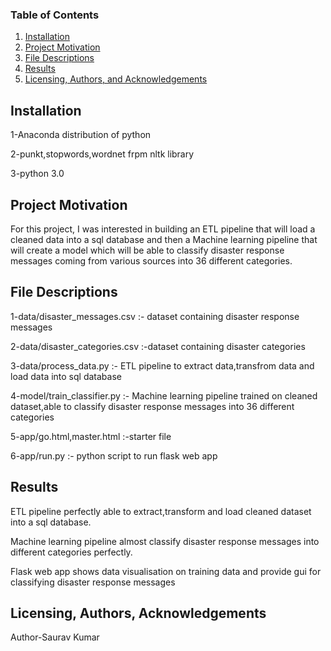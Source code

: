 ### Table of Contents

1. [Installation](#installation)
2. [Project Motivation](#motivation)
3. [File Descriptions](#files)
4. [Results](#results)
5. [Licensing, Authors, and Acknowledgements](#licensing)

## Installation <a name="installation"></a>

1-Anaconda distribution of python

2-punkt,stopwords,wordnet frpm nltk library

3-python 3.0

## Project Motivation<a name="motivation"></a>

For this project, I was interested in building an ETL pipeline that will load a cleaned data into a sql database and then a Machine learning pipeline that will create a model which will be able to classify disaster response messages coming from various sources into 36 different categories. 


## File Descriptions <a name="files"></a>

1-data/disaster_messages.csv :- dataset containing disaster response messages

2-data/disaster_categories.csv :-dataset containing disaster categories

3-data/process_data.py :- ETL pipeline to extract data,transfrom data and load data into sql database

4-model/train_classifier.py :- Machine learning pipeline trained on cleaned dataset,able to classify disaster response messages into 36   different categories

5-app/go.html,master.html :-starter file

6-app/run.py :- python script to run flask web app

## Results<a name="results"></a>

ETL pipeline perfectly able to extract,transform and load cleaned dataset into a sql database.

Machine learning pipeline almost classify disaster response messages into different categories perfectly.

Flask web app shows data visualisation on training data and provide gui for classifying disaster response messages
## Licensing, Authors, Acknowledgements<a name="licensing"></a>
Author-Saurav Kumar
